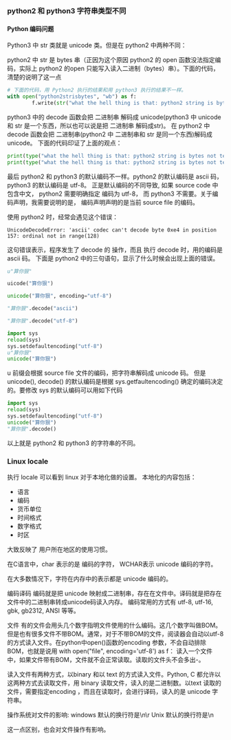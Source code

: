 ### python2 和 python3 字符串类型不同

#### Python 编码问题

Python3 中 str 类就是 unicode 类。但是在 python2 中两种不同：

python2 中 str 是 bytes 串（正因为这个原因 python2 的 open 函数没法指定编码，实际上 python2 的open 只能写入读入二进制（bytes）串）。下面的代码，清楚的说明了这一点
```python
# 下面的代码，用 Python2 执行的结果和用 python3 执行的结果不一样。
with open("python2strisbytes", "wb") as f:
        f.write(str("what the hell thing is that: python2 string is bytes not text, that's something odd."))
```

python3 中的 decode 函数会把 二进制串 解码成 unicode(python3 中 unicode 和 str 是一个东西，所以也可以说是把 二进制串 解码成str)。 在 python2 中 decode 函数会把 二进制串(python2 中 二进制串和 str 是同一个东西)解码成 unicode。
下面的代码印证了上面的观点：
```python
print(type("what the hell thing is that: python2 string is bytes not text, that's something odd.".decode("utf-8").encode("gb2312")))
print(type("what the hell thing is that: python2 string is bytes not text, that's something odd.".decode("utf-8")))
```

最后 python2 和 python3 的默认编码不一样。python2 的默认编码是 ascii 码， python3 的默认编码是 utf-8。 正是默认编码的不同导致, 如果 source code 中包含中文， python2 需要明确指定 编码为 utf-8， 而 python3 不需要。关于编码声明，我需要说明的是， 编码声明声明的是当前 source file 的编码。

使用 python2 时，经常会遇见这个错误：

```bashshell
UnicodeDecodeError: 'ascii' codec can't decode byte 0xe4 in position 157: ordinal not in range(128)
```
这句错误表示，程序发生了 decode 的 操作，而且 执行 decode 时，用的编码是 ascii 码。
下面是 python2 中的三句语句，显示了什么时候会出现上面的错误。
```python
u"算你狠"
```
```python
uicode("算你狠")
```
```python
unicode("算你狠", encoding="utf-8")
```
```python
"算你狠".decode("ascii")
```
```python
"算你狠".decode("utf-8")
```
```python
import sys
reload(sys)
sys.setdefaultencoding("utf-8")
u"算你狠"
unicode("算你狠")
```

u 前缀会根据 source file 文件的编码，把字符串解码成 unicode 码。
但是 unicode(), decode() 的默认编码是根据 sys.getfaultencoding() 确定的编码决定的。要修改 sys 的默认编码可以用如下代码
```python
import sys
reload(sys)
sys.setdefaultencoding("utf-8")
unicode("算你狠")
"算你狠".decode()
```

以上就是 python2 和 python3 的字符串的不同。


### Linux locale

执行 locale 可以看到 linux 对于本地化做的设置。
本地化的内容包括：
- 语言
- 编码
- 货币单位
- 时间格式
- 数字格式
- 时区

大致反映了 用户所在地区的使用习惯。






在C语言中，char 表示的是  编码的字符， WCHAR表示 unicode 编码的字符。


在大多数情况下，字符在内存中的表示都是 unicode 编码的。



编码译码
编码就是把 unicode 映射成二进制串，存在在文件中。译码就是把存在文件中的二进制串转成unicode码读入内存。
编码常用的方式有 utf-8, utf-16, gbk, gb2312, ANSI 等等。

文件
有的文件会用头几个数字指明文件使用的什么编码。这几个数字叫做BOM。但是也有很多文件不带BOM。通常，对于不带BOM的文件，阅读器会自动以utf-8的方式读入文件。在python中open()函数的encoding 参数，不会自动排除BOM，也就是说用 with open("file", encoding='utf-8') as f： 读入一个文件中，如果文件带有BOM，文件就不会正常读取。读取的文件头不会多出-。

读入文件有两种方式，以binary 和以 text 的方式读入文件。Python, C 都允许以这两种方式去读取文件，用 binary 读取文件，读入的是二进制数。以text 读取的文件，需要指定encoding ，而且在读取时，会进行译码，读入的是 unicode 字符串。

操作系统对文件的影响:
windows 默认的换行符是\n\r
Unix 默认的换行符是\n

这一点区别，也会对文件操作有影响。

